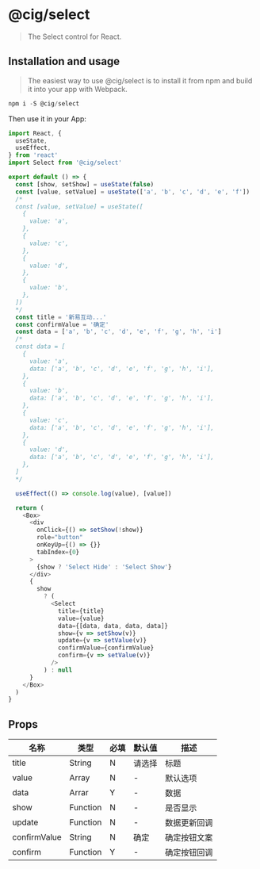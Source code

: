 # @cig/select
> The Select control for React.

## Installation and usage
> The easiest way to use @cig/select is to install it from npm and build it into your app with Webpack.

```js
npm i -S @cig/select
```

Then use it in your App:

```js
import React, {
  useState,
  useEffect,
} from 'react'
import Select from '@cig/select'

export default () => {
  const [show, setShow] = useState(false)
  const [value, setValue] = useState(['a', 'b', 'c', 'd', 'e', 'f'])
  /*
  const [value, setValue] = useState([
    {
      value: 'a',
    },
    {
      value: 'c',
    },
    {
      value: 'd',
    },
    {
      value: 'b',
    },
  ])
  */
  const title = '新易互动...'
  const confirmValue = '确定'
  const data = ['a', 'b', 'c', 'd', 'e', 'f', 'g', 'h', 'i']
  /*
  const data = [
    {
      value: 'a',
      data: ['a', 'b', 'c', 'd', 'e', 'f', 'g', 'h', 'i'],
    },
    {
      value: 'b',
      data: ['a', 'b', 'c', 'd', 'e', 'f', 'g', 'h', 'i'],
    },
    {
      value: 'c',
      data: ['a', 'b', 'c', 'd', 'e', 'f', 'g', 'h', 'i'],
    },
    {
      value: 'd',
      data: ['a', 'b', 'c', 'd', 'e', 'f', 'g', 'h', 'i'],
    },
  ]
  */

  useEffect(() => console.log(value), [value])

  return (
    <Box>
      <div
        onClick={() => setShow(!show)}
        role="button"
        onKeyUp={() => {}}
        tabIndex={0}
      >
        {show ? 'Select Hide' : 'Select Show'}
      </div>
      {
        show
          ? (
            <Select
              title={title}
              value={value}
              data={[data, data, data, data]}
              show={v => setShow(v)}
              update={v => setValue(v)}
              confirmValue={confirmValue}
              confirm={v => setValue(v)}
            />
          ) : null
      }
    </Box>
  )
}
```

## Props

| 名称 | 类型 | 必填 | 默认值 | 描述 |
| --- | --- | --- | --- | --- |
| title | String | N | 请选择 | 标题 |
| value | Array | N | - | 默认选项 |
| data | Arrar | Y | - | 数据 |
| show | Function | N | - | 是否显示 |
| update | Function | N | - | 数据更新回调 |
| confirmValue | String | N | 确定 | 确定按钮文案 |
| confirm | Function | Y | - | 确定按钮回调 |
